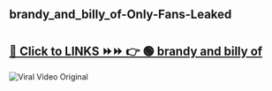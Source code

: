 
 ## brandy_and_billy_of-Only-Fans-Leaked

# <h2><a href="https://clipsfans.com/brandy_and_billy_of&ref=git">🔗 Click to LINKS ⏩⏩ 👉 🟢 brandy and billy of </a></h2>

<a href="https://clipsfans.com/brandy_and_billy_of&ref=git" rel="nofollow" data-target="animated-image.originalLink"><img src="https://i.ibb.co.com/xMMVF88/686577567.gif" alt="Viral Video Original" style="max-width: 100%; display: inline-block;" data-target="animated-image.originalImage"></a>
